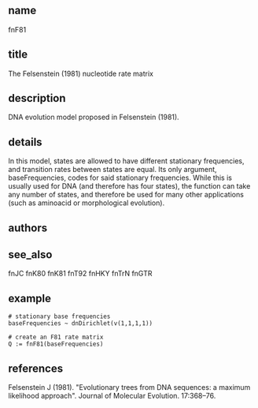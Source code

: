 ## name
fnF81
## title
The Felsenstein (1981) nucleotide rate matrix
## description
DNA evolution model proposed in Felsenstein (1981).
## details
In this model, states are allowed to have different stationary frequencies, and transition rates between states are equal. Its only argument, baseFrequencies, codes for said stationary frequencies. While this is usually used for DNA (and therefore has four states), the function can take any number of states, and therefore be used for many other applications (such as aminoacid or morphological evolution).
## authors
## see_also
fnJC
fnK80
fnK81
fnT92
fnHKY
fnTrN
fnGTR
## example
	# stationary base frequencies
	baseFrequencies ~ dnDirichlet(v(1,1,1,1))

	# create an F81 rate matrix
	Q := fnF81(baseFrequencies)
## references
Felsenstein J (1981). "Evolutionary trees from DNA sequences: a maximum likelihood approach". Journal of Molecular Evolution. 17:368–76.
